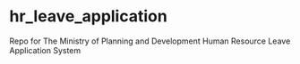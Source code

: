 # hr_leave_application
Repo for The Ministry of Planning and Development Human Resource Leave Application System
